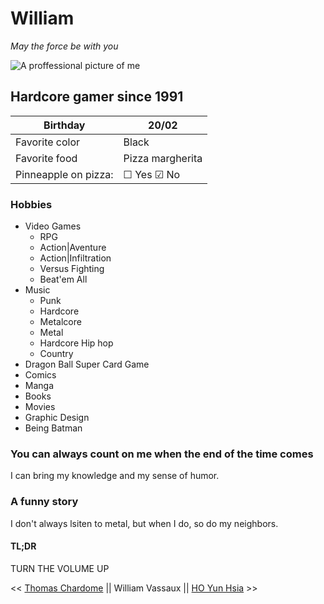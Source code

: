 # William

*May the force be with you*

![A proffessional picture of me](https://avatars0.githubusercontent.com/u/76173928?s=400&v=4)

## Hardcore gamer since 1991

| Birthday 	| 20/02 	|
|-	|-	|
| Favorite color 	| Black 	|
| Favorite food 	| Pizza margherita 	|
| Pinneapple on pizza: 	| &#9744; Yes &#9745; No 	|

### Hobbies

* Video Games
    * RPG
    * Action|Aventure
    * Action|Infiltration 
    * Versus Fighting
    * Beat'em All 
* Music
    * Punk
    * Hardcore
    * Metalcore 
    * Metal
    * Hardcore Hip hop
    * Country
* Dragon Ball Super Card Game
* Comics
* Manga
* Books
* Movies
* Graphic Design
* Being Batman


### You can always count on me when the end of the time comes



I can bring my knowledge and my sense of humor.

### A funny story

I don't always lsiten to metal, but when I do, so do my neighbors.

#### TL;DR

TURN THE VOLUME UP


<< [Thomas Chardome](https://github.com/chardomethomas/markdown-challenge) || William Vassaux || [HO Yun Hsia](https://github.com/yunhsiaho/markdown-challenge) >>
